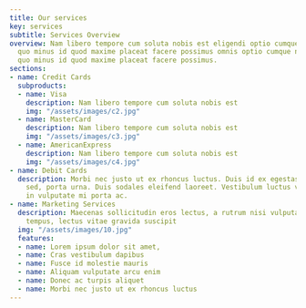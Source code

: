 ```yaml
---
title: Our services
key: services
subtitle: Services Overview
overview: Nam libero tempore cum soluta nobis est eligendi optio cumque nihil impedit
  quo minus id quod maxime placeat facere possimus omnis optio cumque nihil impedit
  quo minus id quod maxime placeat facere possimus.
sections:
- name: Credit Cards
  subproducts:
  - name: Visa
    description: Nam libero tempore cum soluta nobis est
    img: "/assets/images/c2.jpg"
  - name: MasterCard
    description: Nam libero tempore cum soluta nobis est
    img: "/assets/images/c3.jpg"
  - name: AmericanExpress
    description: Nam libero tempore cum soluta nobis est
    img: "/assets/images/c4.jpg"
- name: Debit Cards
  description: Morbi nec justo ut ex rhoncus luctus. Duis id ex egestas, tempus lorem
    sed, porta urna. Duis sodales eleifend laoreet. Vestibulum luctus venenatis massa,
    in vulputate mi porta ac.
- name: Marketing Services
  description: Maecenas sollicitudin eros lectus, a rutrum nisi vulputate quis. Proin
    tempus, lectus vitae gravida suscipit
  img: "/assets/images/10.jpg"
  features:
  - name: Lorem ipsum dolor sit amet,
  - name: Cras vestibulum dapibus
  - name: Fusce id molestie mauris
  - name: Aliquam vulputate arcu enim
  - name: Donec ac turpis aliquet
  - name: Morbi nec justo ut ex rhoncus luctus
---
```



